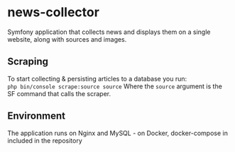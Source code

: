 # news-collector
Symfony application that collects news and displays them on a single website, along with sources and images.

<h2>Scraping</h2>
To start collecting & persisting articles to a database you run: <br>
<code>php bin/console scrape:source source</code>
Where the <code>source</code> argument is the SF command that calls the scraper. <br>

<h2>Environment</h2>
The application runs on Nginx and MySQL - on Docker, docker-compose in included in the repository
